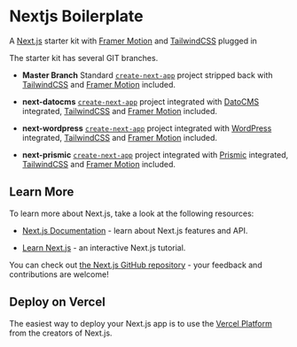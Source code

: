 # Nextjs Boilerplate
A [Next.js](https://nextjs.org/) starter kit with [Framer Motion](https://www.framer.com/motion/) and [TailwindCSS](https://tailwindcss.com/) plugged in

The starter kit has several GIT branches.

-  **Master Branch**
Standard [`create-next-app`](https://github.com/vercel/next.js/tree/canary/packages/create-next-app) project stripped back with [TailwindCSS](https://tailwindcss.com/) and [Framer Motion](https://www.framer.com/motion/) included.

-  **next-datocms**
[`create-next-app`](https://github.com/vercel/next.js/tree/canary/packages/create-next-app) project integrated with [DatoCMS](https://www.datocms.com/) integrated, [TailwindCSS](https://tailwindcss.com/) and [Framer Motion](https://www.framer.com/motion/) included. 

-  **next-wordpress**
[`create-next-app`](https://github.com/vercel/next.js/tree/canary/packages/create-next-app) project integrated with [WordPress](https://wordpress.com/) integrated, [TailwindCSS](https://tailwindcss.com/) and [Framer Motion](https://www.framer.com/motion/) included. 

-  **next-prismic**
[`create-next-app`](https://github.com/vercel/next.js/tree/canary/packages/create-next-app) project integrated with [Prismic](https://prismic.io/) integrated, [TailwindCSS](https://tailwindcss.com/) and [Framer Motion](https://www.framer.com/motion/) included.

## Learn More

To learn more about Next.js, take a look at the following resources:

-  [Next.js Documentation](https://nextjs.org/docs) - learn about Next.js features and API.

-  [Learn Next.js](https://nextjs.org/learn) - an interactive Next.js tutorial.

You can check out [the Next.js GitHub repository](https://github.com/vercel/next.js/) - your feedback and contributions are welcome!


## Deploy on Vercel

The easiest way to deploy your Next.js app is to use the [Vercel Platform](https://vercel.com/new?utm_medium=default-template&filter=next.js&utm_source=create-next-app&utm_campaign=create-next-app-readme) from the creators of Next.js. 